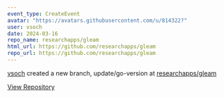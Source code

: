 ```yaml
---
event_type: CreateEvent
avatar: "https://avatars.githubusercontent.com/u/814322?"
user: vsoch
date: 2024-03-16
repo_name: researchapps/gleam
html_url: https://github.com/researchapps/gleam
repo_url: https://github.com/researchapps/gleam
---
```


<a href='https://github.com/vsoch' target='_blank'>vsoch</a> created a new branch, update/go-version at <a href='https://github.com/researchapps/gleam' target='_blank'>researchapps/gleam</a>

<a href='https://github.com/researchapps/gleam' target='_blank'>View Repository</a>